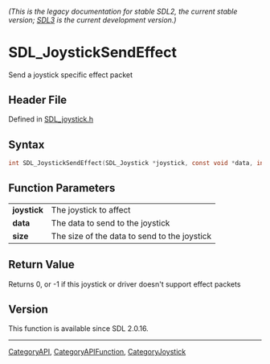 ###### (This is the legacy documentation for stable SDL2, the current stable version; [SDL3](https://wiki.libsdl.org/SDL3/) is the current development version.)
# SDL_JoystickSendEffect

Send a joystick specific effect packet

## Header File

Defined in [SDL_joystick.h](https://github.com/libsdl-org/SDL/blob/SDL2/include/SDL_joystick.h)

## Syntax

```c
int SDL_JoystickSendEffect(SDL_Joystick *joystick, const void *data, int size);

```

## Function Parameters

|                  |                                              |
| ---------------- | -------------------------------------------- |
| **joystick**     | The joystick to affect                       |
| **data**         | The data to send to the joystick             |
| **size**         | The size of the data to send to the joystick |

## Return Value

Returns 0, or -1 if this joystick or driver doesn't support effect packets

## Version

This function is available since SDL 2.0.16.

----
[CategoryAPI](CategoryAPI), [CategoryAPIFunction](CategoryAPIFunction), [CategoryJoystick](CategoryJoystick)

